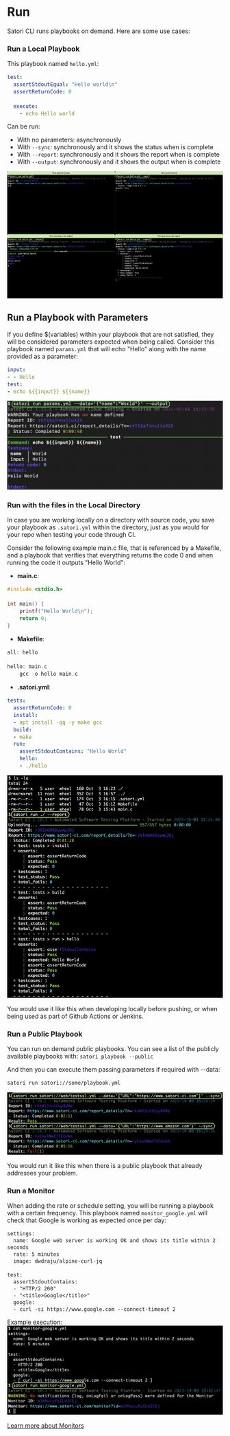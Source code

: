 # Run

Satori CLI runs playbooks on demand. Here are some use cases:

### Run a Local Playbook

This playbook named `hello.yml`:

```yml
test:
  assertStdoutEqual: "Hello world\n"
  assertReturnCode: 0

  execute:
    - echo Hello world
```

Can be run:
- With no parameters: asynchronously
- With `--sync`: synchronously and it shows the status when is complete
- With `--report`: synchronously and it shows the report when is complete
- With `--output`: synchronously and it shows the output when is complete

![Run aync and async](img/run_1.png)

## Run a Playbook with Parameters

If you define $(variables) within your playbook that are not satisfied, they will be considered parameters expected when being called. Consider this playbook named `params.yml` that will echo "Hello" along with the name provided as a parameter:

```yml
input:
- - Hello
test:
- echo ${{input}} ${{name}}
```

![Run with params](img/run_2.png)

### Run with the files in the Local Directory
In case you are working locally on a directory with source code, you save your playbook as `.satori.yml` within the directory, just as you would for your repo when testing your code through CI. 

Consider the following example main.c file, that is referenced by a Makefile, and a playbook that verifies that everything returns the code 0 and when running the code it outputs "Hello World":

- **main.c**:

```c
#include <stdio.h>

int main() {
    printf("Hello World\n");
    return 0;
}
```

- **Makefile**:

```c
all: hello

hello: main.c
	gcc -o hello main.c
```

- **.satori.yml**:
```yml
tests:
  assertReturnCode: 0
  install:
  - apt install -qq -y make gcc
  build:
  - make
  run:
    assertStdoutContains: "Hello World"
    hello:
    - ./hello
```

![Run with the files in the Local Directory](img/run_3.png)

You would use it like this when developing locally before pushing, or when being used as part of Github Actions or Jenkins. 

### Run a Public Playbook
You can run on demand public playbooks. You can see a list of the publicly available playbooks with: `satori playbook --public`

And then you can execute them passing parameters if required with --data:

```sh
satori run satori://some/playbook.yml
```

![Run a public playbook with a parameter](img/run_4.png)

You would run it like this when there is a public playbook that already addresses your problem.

### Run a Monitor

When adding the rate or schedule setting, you will be running a playbook with a certain frequency. This playbook named `monitor_google.yml` will check that Google is working as expected once per day:

```
settings:
  name: Google web server is working OK and shows its title within 2 seconds
  rate: 5 minutes
  image: dwdraju/alpine-curl-jq

test:
  assertStdoutContains:
  - "HTTP/2 200"
  - "<title>Google</title>"
  google:
  - curl -si https://www.google.com --connect-timeout 2
```

Example execution:
![Monitor Google](img/run_5.png)

[Learn more about Monitors](monitor.md)

